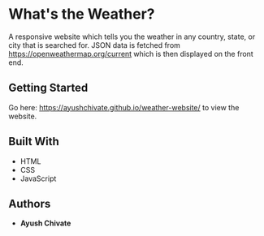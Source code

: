 # What's the Weather?

A responsive website which tells you the weather in any country, state, or city that is searched for. JSON data is fetched from https://openweathermap.org/current which is then displayed on the front end.

## Getting Started

Go here: https://ayushchivate.github.io/weather-website/ to view the website.

## Built With

* HTML
* CSS
* JavaScript

## Authors

* **Ayush Chivate**

